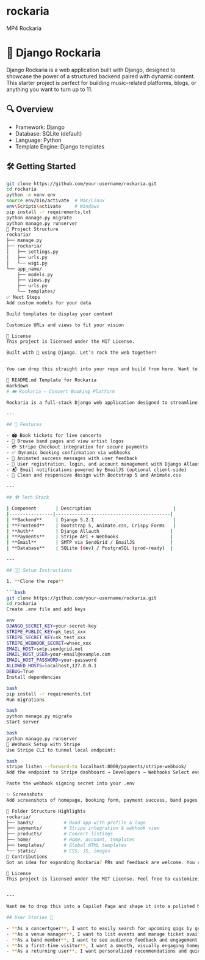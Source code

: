 # rockaria
MP4 Rockaria


# 🎸 Django Rockaria

Django Rockaria is a web application built with Django, designed to showcase the power of a structured backend paired with dynamic content. This starter project is perfect for building music-related platforms, blogs, or anything you want to turn up to 11.

## 🔍 Overview

- Framework: Django
- Database: SQLite (default)
- Language: Python
- Template Engine: Django templates

## 🛠️ Getting Started

```bash
git clone https://github.com/your-username/rockaria.git
cd rockaria
python -m venv env
source env/bin/activate  # Mac/Linux
env\Scripts\activate     # Windows
pip install -r requirements.txt
python manage.py migrate
python manage.py runserver
📂 Project Structure
rockaria/
├── manage.py
├── rockaria/
│   ├── settings.py
│   ├── urls.py
│   └── wsgi.py
└── app_name/
    ├── models.py
    ├── views.py
    ├── urls.py
    └── templates/
✅ Next Steps
Add custom models for your data

Build templates to display your content

Customize URLs and views to fit your vision

📃 License
This project is licensed under the MIT License.

Built with 💙 using Django. Let’s rock the web together!


You can drop this straight into your repo and build from here. Want to spice 

🧾 README.md Template for Rockaria
markdown
# 🎟️ Rockaria – Concert Booking Platform

Rockaria is a full-stack Django web application designed to streamline concert bookings for users and artists. It features dynamic ticket purchases, integrated Stripe payments, band profiles with logo displays, and a polished user experience built with Bootstrap and Crispy Forms.

---

## 🚀 Features

- 🏟️ Book tickets for live concerts
- 🎤 Browse band pages and view artist logos
- 💳 Stripe Checkout integration for secure payments
- ✅ Dynamic booking confirmation via webhooks
- 🧾 Animated success messages with user feedback
- 👥 User registration, login, and account management with Django Allauth
- 📬 Email notifications powered by EmailJS (optional client-side)
- 🎨 Clean and responsive design with Bootstrap 5 and Animate.css

---

## 🛠️ Tech Stack

| Component       | Description                              |
|----------------|------------------------------------------|
| **Backend**     | Django 5.2.1                             |
| **Frontend**    | Bootstrap 5, Animate.css, Crispy Forms   |
| **Auth**        | Django Allauth                          |
| **Payments**    | Stripe API + Webhooks                   |
| **Email**       | SMTP via SendGrid / EmailJS             |
| **Database**    | SQLite (dev) / PostgreSQL (prod-ready)  |

---

## 🧑‍💻 Setup Instructions

1. **Clone the repo**

```bash
git clone https://github.com/your-username/rockaria.git
cd rockaria
Create .env file and add keys

env
DJANGO_SECRET_KEY=your-secret-key
STRIPE_PUBLIC_KEY=pk_test_xxx
STRIPE_SECRET_KEY=sk_test_xxx
STRIPE_WEBHOOK_SECRET=whsec_xxx
EMAIL_HOST=smtp.sendgrid.net
EMAIL_HOST_USER=your-email@example.com
EMAIL_HOST_PASSWORD=your-password
ALLOWED_HOSTS=localhost,127.0.0.1
DEBUG=True
Install dependencies

bash
pip install -r requirements.txt
Run migrations

bash
python manage.py migrate
Start server

bash
python manage.py runserver
🔗 Webhook Setup with Stripe
Use Stripe CLI to tunnel local endpoint:

bash
stripe listen --forward-to localhost:8000/payments/stripe-webhook/
Add the endpoint to Stripe dashboard → Developers → Webhooks Select events like checkout.session.completed and payment_intent.succeeded

Paste the webhook signing secret into your .env

✨ Screenshots
Add screenshots of homepage, booking form, payment success, band pages, etc.

📂 Folder Structure Highlights
rockaria/
├── bands/           # Band app with profile & logo
├── payments/        # Stripe integration & webhook view
├── products/        # Concert listings
├── home/            # Home, account, templates
├── templates/       # Global HTML templates
└── static/          # CSS, JS, images
🤝 Contributions
Got an idea for expanding Rockaria? PRs and feedback are welcome. You can reach out via GitHub issues or [your contact info].

🧾 License
This project is licensed under the MIT License. Feel free to customize, build upon, and remix responsibly.


---

Want me to drop this into a Copilot Page and shape it into a polished Markdown file live? Or help add badges, embed demo videos, or include deployment instructions for Render or Railway? We can make this README rock as hard as your app 🎤🧑‍💻🪩

## User Stories 🎯

- **As a concertgoer**, I want to easily search for upcoming gigs by genre and location, so I can find events that match my taste and schedule.
- **As a venue manager**, I want to list events and manage ticket availability, so I can promote concerts and track sales in real-time.
- **As a band member**, I want to see audience feedback and engagement stats, so I can plan my next tour with better insights.
- **As a first-time visitor**, I want a smooth, visually engaging homepage that guides me effortlessly to popular events and easy ticket booking.
- **As a returning user**, I want personalized recommendations and quick access to my past bookings, so I can keep discovering music without starting from scratch.

